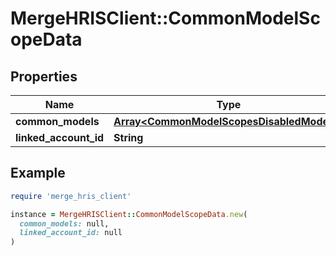 # MergeHRISClient::CommonModelScopeData

## Properties

| Name | Type | Description | Notes |
| ---- | ---- | ----------- | ----- |
| **common_models** | [**Array&lt;CommonModelScopesDisabledModels&gt;**](CommonModelScopesDisabledModels.md) |  |  |
| **linked_account_id** | **String** |  | [optional] |

## Example

```ruby
require 'merge_hris_client'

instance = MergeHRISClient::CommonModelScopeData.new(
  common_models: null,
  linked_account_id: null
)
```

